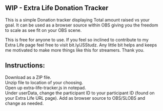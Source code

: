 ## WIP - Extra Life Donation Tracker

This is a simple Donation tracker displaying Total amount raised vs your goal. It can be used as a browser source within OBS giving you the freedom to scale as see fit on your OBS scene.

This is free for anyone to use. If you feel so inclined to contribute to my Extra Life page feel free to visit bit.ly/JSStudz. Any little bit helps and keeps me motivated to make more things like this for streamers. Thank you.  

## Instructions:  

  Download as a ZIP file.  
  Unzip file to location of your choosing.  
  Open up extra-life-tracker.js in notepad.  
  Under userData, change the participant ID to your participant ID (found on your Extra Life URL page). 
  Add as browser source to OBS/SLOBS and change as needed.  
